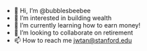 - 👋 Hi, I’m @bubblesbeebee
- 👀 I’m interested in building wealth
- 🌱 I’m currently learning how to earn money!
- 💞️ I’m looking to collaborate on retirement
- 📫 How to reach me jwtan@stanford.edu



<!---
bubblesbeebee/bubblesbeebee is a ✨ special ✨ repository because its `README.md` (this file) appears on your GitHub profile.
You can click the Preview link to take a look at your changes.
--->
